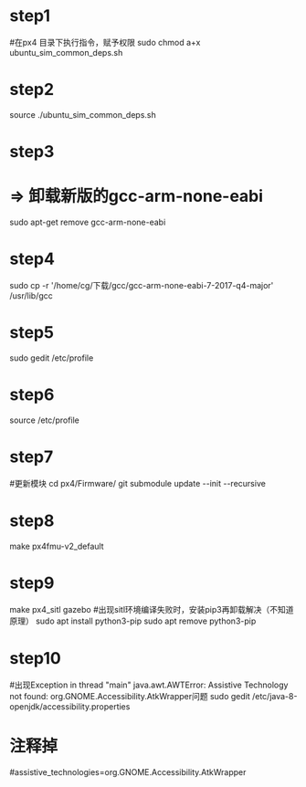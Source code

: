 # step1 
#在px4 目录下执行指令，赋予权限
sudo chmod a+x ubuntu_sim_common_deps.sh
# step2
source ./ubuntu_sim_common_deps.sh
# step3
# => 卸载新版的gcc-arm-none-eabi
sudo apt-get remove gcc-arm-none-eabi
# step4
sudo cp -r '/home/cg/下载/gcc/gcc-arm-none-eabi-7-2017-q4-major' /usr/lib/gcc
# step5
sudo gedit /etc/profile
# step6
source /etc/profile
# step7
#更新模块
cd px4/Firmware/
git submodule update --init --recursive
# step8
make px4fmu-v2_default
# step9
make px4_sitl gazebo
#出现sitl环境编译失败时，安装pip3再卸载解决（不知道原理）
 sudo apt install python3-pip
 sudo apt remove python3-pip
# step10
#出现Exception in thread "main" java.awt.AWTError: Assistive Technology not found: org.GNOME.Accessibility.AtkWrapper问题
sudo gedit /etc/java-8-openjdk/accessibility.properties
# 注释掉
#assistive_technologies=org.GNOME.Accessibility.AtkWrapper
